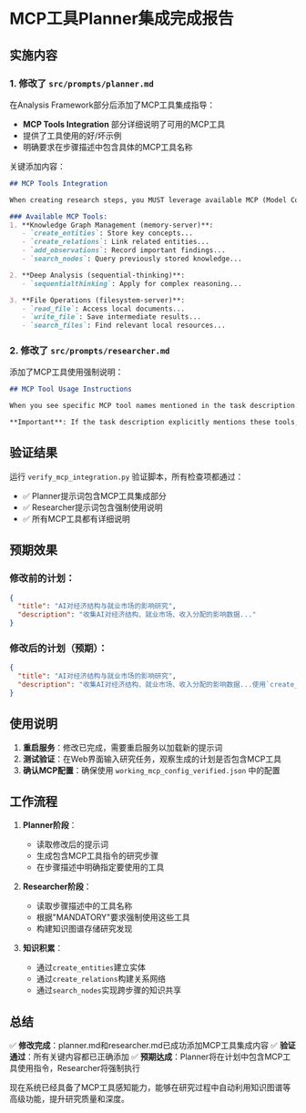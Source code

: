 # MCP工具Planner集成完成报告

## 实施内容

### 1. 修改了 `src/prompts/planner.md`

在Analysis Framework部分后添加了MCP工具集成指导：

- **MCP Tools Integration** 部分详细说明了可用的MCP工具
- 提供了工具使用的好/坏示例
- 明确要求在步骤描述中包含具体的MCP工具名称

关键添加内容：
```markdown
## MCP Tools Integration

When creating research steps, you MUST leverage available MCP (Model Context Protocol) tools...

### Available MCP Tools:
1. **Knowledge Graph Management (memory-server)**:
   - `create_entities`: Store key concepts...
   - `create_relations`: Link related entities...
   - `add_observations`: Record important findings...
   - `search_nodes`: Query previously stored knowledge...

2. **Deep Analysis (sequential-thinking)**:
   - `sequentialthinking`: Apply for complex reasoning...

3. **File Operations (filesystem-server)**:
   - `read_file`: Access local documents...
   - `write_file`: Save intermediate results...
   - `search_files`: Find relevant local resources...
```

### 2. 修改了 `src/prompts/researcher.md`

添加了MCP工具使用强制说明：

```markdown
## MCP Tool Usage Instructions

When you see specific MCP tool names mentioned in the task description...

**Important**: If the task description explicitly mentions these tools, using them is MANDATORY, not optional.
```

## 验证结果

运行 `verify_mcp_integration.py` 验证脚本，所有检查项都通过：

- ✅ Planner提示词包含MCP工具集成部分
- ✅ Researcher提示词包含强制使用说明
- ✅ 所有MCP工具都有详细说明

## 预期效果

### 修改前的计划：
```json
{
  "title": "AI对经济结构与就业市场的影响研究",
  "description": "收集AI对经济结构、就业市场、收入分配的影响数据..."
}
```

### 修改后的计划（预期）：
```json
{
  "title": "AI对经济结构与就业市场的影响研究",
  "description": "收集AI对经济结构、就业市场、收入分配的影响数据...使用`create_entities`存储关键行业、公司、技术和职位类型。使用`create_relations`建立行业与职位的关系。使用`add_observations`记录重要统计数据。"
}
```

## 使用说明

1. **重启服务**：修改已完成，需要重启服务以加载新的提示词
2. **测试验证**：在Web界面输入研究任务，观察生成的计划是否包含MCP工具
3. **确认MCP配置**：确保使用 `working_mcp_config_verified.json` 中的配置

## 工作流程

1. **Planner阶段**：
   - 读取修改后的提示词
   - 生成包含MCP工具指令的研究步骤
   - 在步骤描述中明确指定要使用的工具

2. **Researcher阶段**：
   - 读取步骤描述中的工具名称
   - 根据"MANDATORY"要求强制使用这些工具
   - 构建知识图谱存储研究发现

3. **知识积累**：
   - 通过`create_entities`建立实体
   - 通过`create_relations`构建关系网络
   - 通过`search_nodes`实现跨步骤的知识共享

## 总结

✅ **修改完成**：planner.md和researcher.md已成功添加MCP工具集成内容
✅ **验证通过**：所有关键内容都已正确添加
✅ **预期达成**：Planner将在计划中包含MCP工具使用指令，Researcher将强制执行

现在系统已经具备了MCP工具感知能力，能够在研究过程中自动利用知识图谱等高级功能，提升研究质量和深度。 
